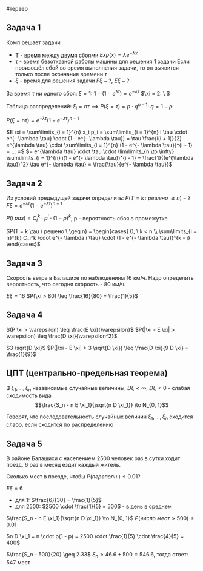 #тервер 
## Задача 1
Комп решает задачи
- T - время между двумя сбоями $Exp(x) = \lambda e^{- \lambda x}$
- $\tau$ - время безотказной работы машины для решения 1 задачи
Если произошёл сбой во время выполнения задачи, то он выявится только после окончания времени $\tau$
- $\xi$ - время для решения задачи
$F \xi - ?, \ E \xi - ?$

За время $\tau$ ни одного сбоя:
	$\xi = 1: \ 1 - (1 - e^{\lambda \tau}) = e^{- \lambda \tau}$
	$\xi = 2: \ $

Таблица распределений:
$\xi_i = n \tau \implies P(\xi = \tau) = p \cdot q^{n - 1}: \ q = 1 - p$

$P(\xi = n \tau) = e^{-\lambda \tau} (1 - e^{- \lambda \tau})^{n - 1}$

$E \xi = \sum\limits_{i = 1}^{n} x_i p_i = \sum\limits_{i = 1}^{n} i \tau \cdot e^{- \lambda \tau} \cdot (1 - e^{- \lambda \tau}) = \tau \frac{i(i + 1)}{2} e^{\lambda \tau} \cdot \sum\limits_{i = 1}^{n} (1 - e^{- \lambda \tau})^{i - 1} = ... =$
$= e^{\lambda \tau} \cdot \tau \cdot \lim\limits_{n \to \infty} \sum\limits_{i = 1}^{n} i(1 - e^{- \lambda \tau})^{i - 1} = \frac{1}{(e^{\lambda \tau})^2} \tau e^{- \lambda \tau} = \frac{\tau}{e^{- \lambda \tau}}$

## Задача 2
Из условий предыдущей задачи определить:
$P(T = k \tau \ решено \ \geq n) - ?$
$F \xi = e^{- \lambda \tau} (1 - e^{- \lambda \tau})^{n - 1}$

$P(i \ раз) = C_i^k \cdot p^i \cdot (1 - p)^k$, p - вероятность сбоя в промежутке

$P(T = k \tau \ решено \ \geq n) = \begin{cases} 0, \ k < n \\ \sum\limits_{i = n}^{k} C_i^k \cdot e^{- \lambda i \tau} \cdot (1 - e^{- \lambda \tau})^{k - i} \end{cases}$

## Задача 3
Скорость ветра в Балашихе по наблюдениям 16 км/ч.
Надо определить вероятность, что сегодня скорость - 80 км/ч.

$E \xi = 16$
$P(\xi > 80) \leq \frac{16}{80} = \frac{1}{5}$

## Задача 4
$(P \xi > \varepsilon) \leq \frac{E \xi}{\varepsilon}$
$P(|\xi - E \xi| > \varepsilon) \leq \frac{D \xi}{\varepsilon^2}$

$3 \sqrt{D \xi}$
$P(|\xi - E \xi| > 3 \sqrt{D \xi}) \leq \frac{D \xi}{9 D \xi} = \frac{1}{9}$

## ЦПТ (центрально-предельная теорема)
$\exists \ \xi_1, \dots, \xi_n$ независимые случайные величины, $D \xi < \infty, \ D \xi \neq 0$ - слабая сходимость вида
$$\frac{S_n - n E \xi_1}{\sqrt{n D \xi_1}} \to N_{0, 1}$$

Говорят, что последовательность случайных величин $\xi_1, \dots, \xi_n$ сходится слабо, если сходится по распределению

## Задача 5
В районе Балашихи с населением 2500 человек раз в сутки ходит поезд.
6 раз в месяц ездит каждый житель.

Сколько мест в поезде, чтобы $P(переполн.) \leq 0.01$?

$E \xi = 6$
- для 1: $\frac{6}{30} = \frac{1}{5}$
- для 2500: $2500 \cdot \frac{1}{5} = 500$ - в день в среднем

$\frac{S_n - n E \xi_1}{\sqrt{n D \xi_1}} \to N_{0, 1}$
$P(число \ мест > 500) \leq 0.01$

$n D \xi_1 = n \cdot p(1 - p) = 2500 \cdot \frac{1}{5} \cdot \frac{4}{5} = 400$

$\frac{S_n - 500}{20} \geq 2.33$
$S_n \geq 46.6 + 500 = 546.6$, тогда ответ: 547 мест